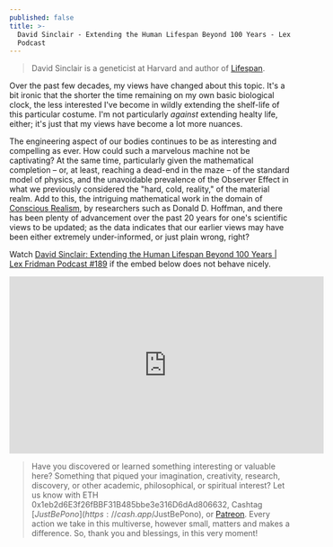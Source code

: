 ```yaml
---
published: false
title: >-
  David Sinclair - Extending the Human Lifespan Beyond 100 Years - Lex Fridman
  Podcast
---
```


> David Sinclair is a geneticist at Harvard and author of [Lifespan](https://www.amazon.com/Lifespan-Why-Age_and-Dont-Have/dp/1501191977).

Over the past few decades, my views have changed about this topic. It's a bit ironic that the shorter the time remaining on my own basic biological clock, the less interested I've become in wildly extending the shelf-life of this particular costume. I'm not particularly *against* extending healty life, either; it's just that my views have become a lot more nuances.

The engineering aspect of our bodies continues to be as interesting and compelling as ever. How could such a marvelous machine not be captivating? At the same time, particularly given the mathematical completion &ndash; or, at least, reaching a dead-end in the maze &ndash; of the standard model of physics, and the unavoidable prevalence of the Observer Effect in what we previously considered the "hard, cold, reality," of the material realm. Add to this, the intriguing mathematical work in the domain of [Conscious Realism](https://metavalent.com/about/#scientific-exploration-belongs-at-the-fringes), by researchers such as Donald D. Hoffman, and there has been plenty of advancement over the past 20 years for one's scientific views to be updated; as the data indicates that our earlier views may have been either extremely under-informed, or just plain wrong, right?

Watch [David Sinclair: Extending the Human Lifespan Beyond 100 Years | Lex Fridman Podcast #189](https://youtu.be/jhKZIq3SlYE) if the embed below does not behave nicely. 

<div class="embed-container"><iframe loading="lazy" width="560" height="315" src="https://www.youtube.com/embed/jhKZIq3SlYE" title="YouTube video player" frameborder="0" allow="accelerometer; autoplay; clipboard-write; encrypted-media; gyroscope; picture-in-picture" allowfullscreen></iframe></div>

> Have you discovered or learned something interesting or valuable here? Something that piqued your imagination, creativity, research, discovery, or other academic, philosophical, or spiritual interest? Let us know with ETH 0x1eb2d6E3f26fBBF31B485bbe3e316D6dAd806632, Cashtag [$JustBePono](https://cash.app/$JustBePono), or [Patreon](https://patreon.com/metavalent). Every action we take in this multiverse, however small, matters and makes a difference. So, thank you and blessings, in this very moment!
